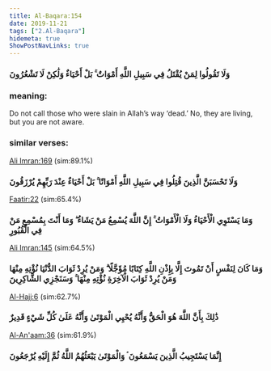 ```yaml
---
title: Al-Baqara:154
date: 2019-11-21
tags: ["2.Al-Baqara"]
hidemeta: true 
ShowPostNavLinks: true 
---
```

### وَلَا تَقُولُوا لِمَنْ يُقْتَلُ فِي سَبِيلِ اللَّهِ أَمْوَاتٌ ۚ بَلْ أَحْيَاءٌ وَلَٰكِنْ لَا تَشْعُرُونَ
### meaning: 
Do not call those who were slain in Allah’s way ‘dead.’ No, they are living, but you are not aware.
### similar verses: 

[Ali Imran:169](/3/169) (sim:89.1%)

### وَلَا تَحْسَبَنَّ الَّذِينَ قُتِلُوا فِي سَبِيلِ اللَّهِ أَمْوَاتًا ۚ بَلْ أَحْيَاءٌ عِنْدَ رَبِّهِمْ يُرْزَقُونَ

[Faatir:22](/35/22) (sim:65.4%)

### وَمَا يَسْتَوِي الْأَحْيَاءُ وَلَا الْأَمْوَاتُ ۚ إِنَّ اللَّهَ يُسْمِعُ مَنْ يَشَاءُ ۖ وَمَا أَنْتَ بِمُسْمِعٍ مَنْ فِي الْقُبُورِ

[Ali Imran:145](/3/145) (sim:64.5%)

### وَمَا كَانَ لِنَفْسٍ أَنْ تَمُوتَ إِلَّا بِإِذْنِ اللَّهِ كِتَابًا مُؤَجَّلًا ۗ وَمَنْ يُرِدْ ثَوَابَ الدُّنْيَا نُؤْتِهِ مِنْهَا وَمَنْ يُرِدْ ثَوَابَ الْآخِرَةِ نُؤْتِهِ مِنْهَا ۚ وَسَنَجْزِي الشَّاكِرِينَ

[Al-Hajj:6](/22/6) (sim:62.7%)

### ذَٰلِكَ بِأَنَّ اللَّهَ هُوَ الْحَقُّ وَأَنَّهُ يُحْيِي الْمَوْتَىٰ وَأَنَّهُ عَلَىٰ كُلِّ شَيْءٍ قَدِيرٌ

[Al-An'aam:36](/6/36) (sim:61.9%)

### إِنَّمَا يَسْتَجِيبُ الَّذِينَ يَسْمَعُونَ ۘ وَالْمَوْتَىٰ يَبْعَثُهُمُ اللَّهُ ثُمَّ إِلَيْهِ يُرْجَعُونَ
